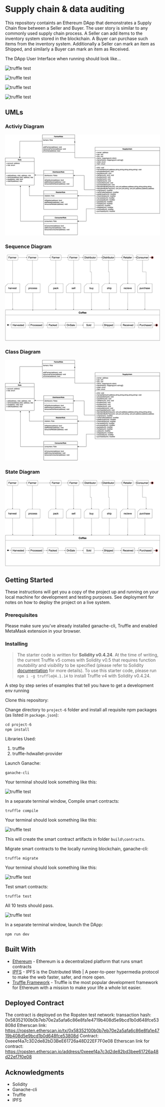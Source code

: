 # Supply chain & data auditing

This repository containts an Ethereum DApp that demonstrates a Supply Chain flow between a Seller and Buyer. The user story is similar to any commonly used supply chain process. A Seller can add items to the inventory system stored in the blockchain. A Buyer can purchase such items from the inventory system. Additionally a Seller can mark an item as Shipped, and similarly a Buyer can mark an item as Received.

The DApp User Interface when running should look like...

![truffle test](images/ftc_product_overview.png)

![truffle test](images/ftc_farm_details.png)

![truffle test](images/ftc_product_details.png)

![truffle test](images/ftc_transaction_history.png)

## UMLs

### Activiy Diagram
![activity](UML/Activity.png)

### Sequence Diagram
![sequence](UML/Sequence.png)

### Class Diagram
![class](UML/Class.png)

### State Diagram
![state](UML/State.png)


## Getting Started

These instructions will get you a copy of the project up and running on your local machine for development and testing purposes. See deployment for notes on how to deploy the project on a live system.

### Prerequisites

Please make sure you've already installed ganache-cli, Truffle and enabled MetaMask extension in your browser.

### Installing

> The starter code is written for **Solidity v0.4.24**. At the time of writing, the current Truffle v5 comes with Solidity v0.5 that requires function *mutability* and *visibility* to be specified (please refer to Solidity [documentation](https://docs.soliditylang.org/en/v0.5.0/050-breaking-changes.html) for more details). To use this starter code, please run `npm i -g truffle@4.1.14` to install Truffle v4 with Solidity v0.4.24. 

A step by step series of examples that tell you have to get a development env running

Clone this repository:

Change directory to ```project-6``` folder and install all requisite npm packages (as listed in ```package.json```):

```
cd project-6
npm install
```

Libraries Used:
1. truffle
2. truffle-hdwallet-provider

Launch Ganache:

```
ganache-cli
```

Your terminal should look something like this:

![truffle test](images/ganache-cli.png)

In a separate terminal window, Compile smart contracts:

```
truffle compile
```

Your terminal should look something like this:

![truffle test](images/truffle_compile.png)

This will create the smart contract artifacts in folder ```build\contracts```.

Migrate smart contracts to the locally running blockchain, ganache-cli:

```
truffle migrate
```

Your terminal should look something like this:

![truffle test](images/truffle_migrate.png)

Test smart contracts:

```
truffle test
```

All 10 tests should pass.

![truffle test](images/truffle_test.png)

In a separate terminal window, launch the DApp:

```
npm run dev
```

## Built With

* [Ethereum](https://www.ethereum.org/) - Ethereum is a decentralized platform that runs smart contracts
* [IPFS](https://ipfs.io/) - IPFS is the Distributed Web | A peer-to-peer hypermedia protocol
to make the web faster, safer, and more open.
* [Truffle Framework](http://truffleframework.com/) - Truffle is the most popular development framework for Ethereum with a mission to make your life a whole lot easier.

## Deployed Contract

The contract is deployed on the Ropsten test network:
transaction hash: 0x58352100b0b7eb70e2a5afa6c86e8fa1e4719b408d5e9bcd1b0d648fce53808d
Etherscan link: https://ropsten.etherscan.io/tx/0x58352100b0b7eb70e2a5afa6c86e8fa1e4719b408d5e9bcd1b0d648fce53808d
Contract: 0xeeef4a7c3D2de82bD3BeE61726a48D22EF7F0e08
Etherscan link for contract: https://ropsten.etherscan.io/address/0xeeef4a7c3d2de82bd3bee61726a48d22ef7f0e08

## Acknowledgments

* Solidity
* Ganache-cli
* Truffle
* IPFS
